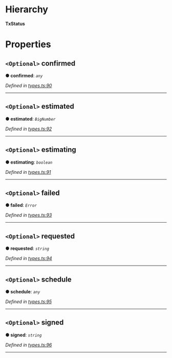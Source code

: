 

# Hierarchy

**TxStatus**

# Properties

<a id="confirmed"></a>

## `<Optional>` confirmed

**● confirmed**: *`any`*

*Defined in [types.ts:90](https://github.com/paritytech/js-libs/blob/ea75324/packages/light.js/src/types.ts#L90)*

___
<a id="estimated"></a>

## `<Optional>` estimated

**● estimated**: *`BigNumber`*

*Defined in [types.ts:92](https://github.com/paritytech/js-libs/blob/ea75324/packages/light.js/src/types.ts#L92)*

___
<a id="estimating"></a>

## `<Optional>` estimating

**● estimating**: *`boolean`*

*Defined in [types.ts:91](https://github.com/paritytech/js-libs/blob/ea75324/packages/light.js/src/types.ts#L91)*

___
<a id="failed"></a>

## `<Optional>` failed

**● failed**: *`Error`*

*Defined in [types.ts:93](https://github.com/paritytech/js-libs/blob/ea75324/packages/light.js/src/types.ts#L93)*

___
<a id="requested"></a>

## `<Optional>` requested

**● requested**: *`string`*

*Defined in [types.ts:94](https://github.com/paritytech/js-libs/blob/ea75324/packages/light.js/src/types.ts#L94)*

___
<a id="schedule"></a>

## `<Optional>` schedule

**● schedule**: *`any`*

*Defined in [types.ts:95](https://github.com/paritytech/js-libs/blob/ea75324/packages/light.js/src/types.ts#L95)*

___
<a id="signed"></a>

## `<Optional>` signed

**● signed**: *`string`*

*Defined in [types.ts:96](https://github.com/paritytech/js-libs/blob/ea75324/packages/light.js/src/types.ts#L96)*

___

